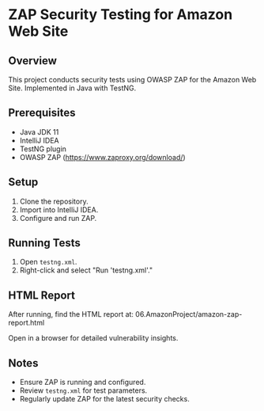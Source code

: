# ZAP Security Testing for Amazon Web Site

## Overview

This project conducts security tests using OWASP ZAP for the Amazon Web Site. Implemented in Java with TestNG.

## Prerequisites

- Java JDK 11
- IntelliJ IDEA
- TestNG plugin
- OWASP ZAP (https://www.zaproxy.org/download/)

## Setup

1. Clone the repository.
2. Import into IntelliJ IDEA.
3. Configure and run ZAP.

## Running Tests

1. Open `testng.xml`.
2. Right-click and select "Run 'testng.xml'."

## HTML Report

After running, find the HTML report at: 06.AmazonProject/amazon-zap-report.html

Open in a browser for detailed vulnerability insights.

## Notes

- Ensure ZAP is running and configured.
- Review `testng.xml` for test parameters.
- Regularly update ZAP for the latest security checks.


